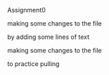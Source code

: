 Assignment0

making some changes to the file

by adding some lines of text

making some changes to the file

to practice pulling
